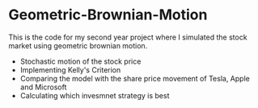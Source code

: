 # Geometric-Brownian-Motion
This is the code for my second year project where I simulated the stock market using geometric brownian motion. 

- Stochastic motion of the stock price
- Implementing Kelly's Criterion
- Comparing the model with the share price movement of Tesla, Apple and Microsoft
- Calculating which invesmnet strategy is best
